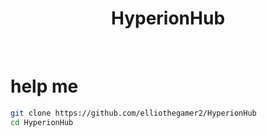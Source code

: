 <h1 align="center">
   HyperionHub        
</h1>
</br>

# help me

 ```bash
 git clone https://github.com/elliothegamer2/HyperionHub
 cd HyperionHub
 ```
